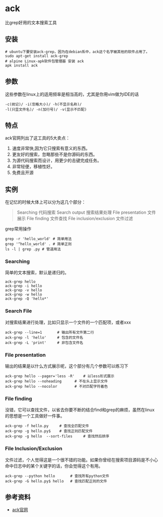 ack
===

比grep好用的文本搜索工具

## 安装

```shell
# ubuntu下要安装ack-grep，因为在debian系中，ack这个名字被其他的软件占用了。
sudo apt-get install ack-grep
# alpine Linux-apk软件包管理器 安装 ack
apk install ack
```

## 参数

这些参数在linux上的适用频率是相当高的，尤其是你用vim做为IDE的话

```shell
-c(统记)/ -i(忽略大小)/ -h(不显示名称)/
-l(只显文件名)/ -n(加行号)/ -v(显示不匹配)
```

## 特点

ack官网列出了这工具的5大卖点：

1. 速度非常快,因为它只搜索有意义的东西。
2. 更友好的搜索，忽略那些不是你源码的东西。
3. 为源代码搜索而设计，用更少的击键完成任务。
4. 非常轻便，移植性好。
5. 免费且开源

## 实例

在记忆的时候大体上可以分为这几个部分：

> Searching 代码搜索
> Search output 搜索结果处理
> File presentation 文件展示
> File finding 文件查找
> File inclusion/exclusion 文件过滤

grep常用操作

```shell
grep -r 'hello_world' # 简单用法
grep '^hello_world' . # 简单正则
ls -l | grep .py # 管道用法
```

### Searching

简单的文本搜索，默认是递归的。

```
ack-grep hello
ack-grep -i hello
ack-grep -v hello
ack-grep -w hello
ack-grep -Q 'hello*'
```

### Search File

对搜索结果进行处理，比如只显示一个文件的一个匹配项，或者xxx

```shell
ack-grep --line=1       # 输出所有文件第二行
ack-grep -l 'hello'     # 包含的文件名
ack-grep -L 'print'     # 非包含文件名
```

### File presentation

输出的结果是以什么方式展示呢，这个部分有几个参数可以练习下

```shell
ack-grep hello --pager='less -R'    # 以less形式展示
ack-grep hello --noheading      # 不在头上显示文件
ack-grep hello --nocolor        # 不对匹配字符着色
```

### File finding
没错，它可以查找文件，以省去你要不断的结合find和grep的麻烦，虽然在linux的思想是一个工具做好一件事。

```shell
ack-grep -f hello.py     # 查找全匹配文件
ack-grep -g hello.py$    # 查找正则匹配文件
ack-grep -g hello  --sort-files     # 查找然后排序
```

### File Inclusion/Exclusion

文件过滤，个人觉得这是一个很不错的功能。如果你曾经在搜索项目源码是不小心命中日志中的某个关键字的话，你会觉得这个有用。

```shell
ack-grep --python hello       # 查找所有python文件
ack-grep -G hello.py$ hello   # 查找匹配正则的文件
```

## 参考资料

- [ack官网](https://beyondgrep.com/)
